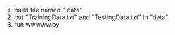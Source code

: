 1. build file named " data"
2. put "TrainingData.txt" and "TestingData.txt" in "data"
3. run wwwww.py
